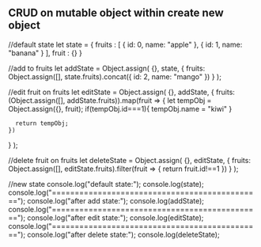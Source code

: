 ## CRUD on mutable object within create new object
//default state
let state = {
  fruits : [
    {
      id: 0,
      name: "apple"
    },
    {
      id: 1,
      name: "banana"
    }
  ],
  fruit : {}
}

//add to fruits
let addState = Object.assign(
  {},
  state,
  {
    fruits: Object.assign([], state.fruits).concat({ id: 2, name: "mango" })
  }
);

//edit fruit on fruits
let editState = Object.assign(
  {},
  addState,
  {
    fruits: (Object.assign([], addState.fruits)).map(fruit => {
      let tempObj = Object.assign({}, fruit);
      if(tempObj.id===1){
        tempObj.name = "kiwi"
      }

      return tempObj;
    })
  }
);

//delete fruit on fruits
let deleteState = Object.assign(
  {},
  editState,
  {
    fruits: Object.assign([], editState.fruits).filter(fruit => { return fruit.id!==1 })
  }
);

//new state
console.log("default state:");
console.log(state);
console.log("==============================================");
console.log("after add state:");
console.log(addState);
console.log("==============================================");
console.log("after edit state:");
console.log(editState);
console.log("==============================================");
console.log("after delete state:");
console.log(deleteState);
